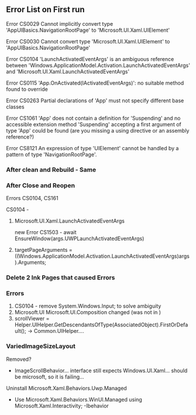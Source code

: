 ## Error List on First run


Error	CS0029	Cannot implicitly convert type 'AppUIBasics.NavigationRootPage' to 'Microsoft.UI.Xaml.UIElement'	

Error	CS0030	Cannot convert type 'Microsoft.UI.Xaml.UIElement' to 'AppUIBasics.NavigationRootPage'	

Error	CS0104	'LaunchActivatedEventArgs' is an ambiguous reference between 'Windows.ApplicationModel.Activation.LaunchActivatedEventArgs' and 'Microsoft.UI.Xaml.LaunchActivatedEventArgs'	

Error	CS0115	'App.OnActivated(IActivatedEventArgs)': no suitable method found to override

Error	CS0263	Partial declarations of 'App' must not specify different base classes

Error	CS1061	'App' does not contain a definition for 'Suspending' and no accessible extension method 'Suspending' accepting a first argument of type 'App' could be found (are you missing a using directive or an assembly reference?)	

Error	CS8121	An expression of type 'UIElement' cannot be handled by a pattern of type 'NavigationRootPage'.

### After clean and Rebuild - Same

### After Close and Reopen

Errors CS0104, CS161

CS0104 - 
1. Microsoft.UI.Xaml.LaunchActivatedEventArgs

    new Error CS1503 - await EnsureWindow(args.UWPLaunchActivatedEventArgs)

2. targetPageArguments = ((Windows.ApplicationModel.Activation.LaunchActivatedEventArgs)args).Arguments;

### Delete 2 Ink Pages that caused Errors

### Errors
1. CS0104 - remove System.Windows.Input; to solve ambiguity
2. Microsoft.UI Microsoft.UI.Composition changed (was not in )
3. scrollViewer = Helper.UIHelper.GetDescendantsOfType<ScrollViewer>(AssociatedObject).FirstOrDefault(); -> Common.UIHelper....

### VariedImageSizeLayout 
Removed?


 - ImageScrollBehavior... interface still expects Windows.UI.Xaml... should be microsoft, so it is failing...

 Uninstall Microsoft.Xaml.Behaviors.Uwp.Managed
 - Use Microsoft.Xaml.Behaviors.WinUI.Managed using Microsoft.Xaml.Interactivity; -Ibehavior
